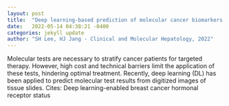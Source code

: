 ```yaml
---
layout: post
title:  "Deep learning-based prediction of molecular cancer biomarkers from tissue slides: A new tool for precision oncology"
date:   2022-05-14 04:38:21 -0400
categories: jekyll update
author: "SH Lee, HJ Jang - Clinical and Molecular Hepatology, 2022"
---
```

Molecular tests are necessary to stratify cancer patients for targeted therapy. However, high cost and technical barriers limit the application of these tests, hindering optimal treatment. Recently, deep learning (DL) has been applied to predict molecular test results from digitized images of tissue slides. Cites: Deep learning-enabled breast cancer hormonal receptor status